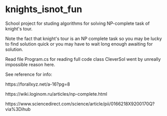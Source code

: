 # knights_isnot_fun

<p> School project for studing algorithms for solving  NP-complete task of knight's tour. </p>

<p>Note the fact that knight's tour is an NP complete task so you may be lucky to find solution quick or you may have to wait long enough awaiting for solution. </p>
Read file Program.cs for reading full code class CleverSol went by unreally impossible reason here.


See reference for info:
<p>https://forallxyz.net/a-16?pg=8 </p>
<p>https://wiki.loginom.ru/articles/np-complete.html </p>
<p>https://www.sciencedirect.com/science/article/pii/0166218X9200170Q?via%3Dihub </p>
